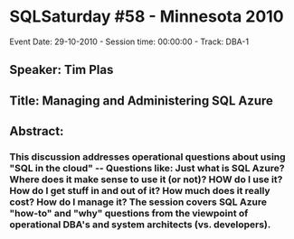 # SQLSaturday #58 - Minnesota 2010
Event Date: 29-10-2010 - Session time: 00:00:00 - Track: DBA-1
## Speaker: Tim Plas
## Title: Managing and Administering SQL Azure
## Abstract:
### This discussion addresses operational questions about using "SQL in the cloud" -- Questions like:  Just what is SQL Azure?  Where does it make sense  to use it (or not)?  HOW do I use it?  How do I get stuff in and out of it? How much does it really cost?  How do I manage it?  The session covers SQL Azure "how-to" and "why" questions from the viewpoint of operational DBA's and system architects (vs. developers).
